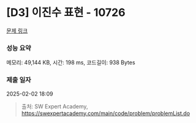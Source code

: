 # [D3] 이진수 표현 - 10726 

[문제 링크](https://swexpertacademy.com/main/code/problem/problemDetail.do?contestProbId=AXRSXf_a9qsDFAXS) 

### 성능 요약

메모리: 49,144 KB, 시간: 198 ms, 코드길이: 938 Bytes

### 제출 일자

2025-02-02 18:09



> 출처: SW Expert Academy, https://swexpertacademy.com/main/code/problem/problemList.do